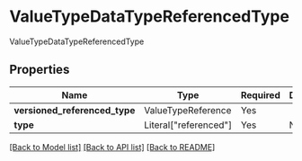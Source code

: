 # ValueTypeDataTypeReferencedType

ValueTypeDataTypeReferencedType

## Properties
| Name | Type | Required | Description |
| ------------ | ------------- | ------------- | ------------- |
**versioned_referenced_type** | ValueTypeReference | Yes |  |
**type** | Literal["referenced"] | Yes | None |


[[Back to Model list]](../../../../README.md#models-v2-link) [[Back to API list]](../../../../README.md#apis-v2-link) [[Back to README]](../../../../README.md)
